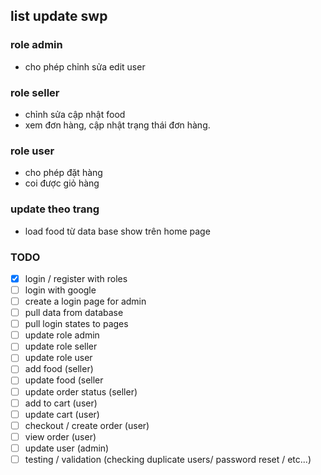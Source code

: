 ## list update swp


### role admin 
- cho phép chỉnh sửa edit user

### role seller
- chỉnh sửa cập nhật food
- xem đơn hàng, cập nhật trạng thái đơn hàng.

### role user
- cho phép đặt hàng
- coi được giỏ hàng

### update theo trang 
- load food từ data base show trên home page

### TODO
- [x] login / register with roles
- [ ] login with google
- [ ] create a login page for admin
- [ ] pull data from database
- [ ] pull login states to pages
- [ ] update role admin
- [ ] update role seller
- [ ] update role user
- [ ] add food (seller)
- [ ] update food (seller
- [ ] update order status (seller)
- [ ] add to cart (user)
- [ ] update cart (user)
- [ ] checkout / create order (user)
- [ ] view order (user)
- [ ] update user (admin)
- [ ] testing / validation (checking duplicate users/ password reset / etc...)